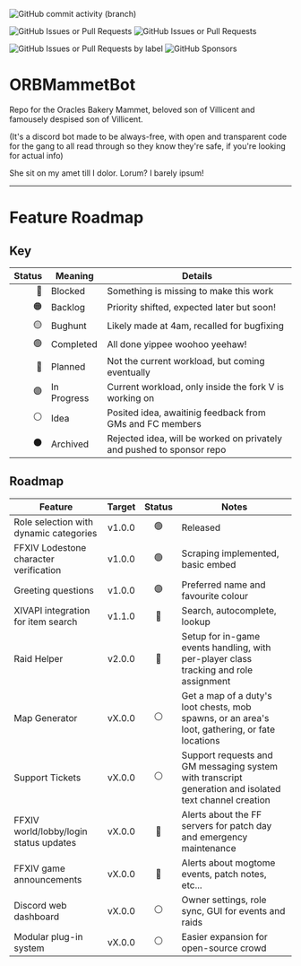 ![GitHub commit activity (branch)](https://img.shields.io/github/commit-activity/w/Oracles-Bakery/ORBMammetBot/main?authorFilter=VAMProductions&style=flat&logo=python&logoColor=%233776AB&label=Snakes%20Over%20Time&labelColor=%23161616&color=%233776AB)

![GitHub Issues or Pull Requests](https://img.shields.io/github/issues/Oracles-Bakery/ORBMammetBot?style=flat&labelColor=161616&color=00be5a)
![GitHub Issues or Pull Requests](https://img.shields.io/github/issues-pr/Oracles-Bakery/ORBMammetBot?style=flat&label=pull%20reqs&labelColor=161616&color=642d96)

![GitHub Issues or Pull Requests by label](https://img.shields.io/github/issues/Oracles-Bakery/ORBMammetBot/Premium%20Features?style=flat&label=Paid-Only%20Features&labelColor=%23161616&color=%23d5cb2b)
![GitHub Sponsors](https://img.shields.io/github/sponsors/VAMProductions?logo=githubsponsors&label=Github%20Sponsors&labelColor=161616&color=%23EA4AAA)

# ORBMammetBot
Repo for the Oracles Bakery Mammet, beloved son of Villicent and famousely despised son of Villicent.

(It's a discord bot made to be always-free, with open and transparent code for the gang to all read through so they know they're safe, if you're looking for actual info)

She sit on my amet till I dolor.
Lorum? I barely ipsum!

---
# Feature Roadmap

## Key
| Status  | Meaning     | Details                                                               |
|--------:|-------------|-----------------------------------------------------------------------|
| 🔴      | Blocked     | Something is missing to make this work                                |
| 🟠      | Backlog     | Priority shifted, expected later but soon!                            |
| 🟡      | Bughunt     | Likely made at 4am, recalled for bugfixing                            |
| 🟢      | Completed   | All done yippee woohoo yeehaw!                                        |
| 🔵      | Planned     | Not the current workload, but coming eventually                       |
| 🟣      | In Progress | Current workload, only inside the fork V is working on                |
| ⚪      | Idea        | Posited idea, awaitinig feedback from GMs and FC members              |
| ⚫      | Archived    | Rejected idea, will be worked on privately and pushed to sponsor repo |

## Roadmap
| Feature                                         | Target    | Status | Notes  |
|-------------------------------------------------|:---------:|:------:| ------ |
| Role selection with dynamic categories          | v1.0.0    | 🟢    | Released |
| FFXIV Lodestone character verification          | v1.0.0    | 🟢    | Scraping implemented, basic embed |
| Greeting questions                              | v1.0.0    | 🟣    | Preferred name and favourite colour |
| XIVAPI integration for item search              | v1.1.0    | 🔵    | Search, autocomplete, lookup |
| Raid Helper                                     | v2.0.0    | 🔵    | Setup for in-game events handling, with per-player class tracking and role assignment |
| Map Generator                                   | vX.0.0    | ⚪    | Get a map of a duty's loot chests, mob spawns, or an area's loot, gathering, or fate locations |
| Support Tickets                                 | vX.0.0    | ⚪    | Support requests and GM messaging system with transcript generation and isolated text channel creation |
| FFXIV world/lobby/login status updates          | vX.0.0    | 🔵    | Alerts about the FF servers for patch day and emergency maintenance |
| FFXIV game announcements                        | vX.0.0    | 🔵    | Alerts about mogtome events, patch notes, etc... |
| Discord web dashboard                           | vX.0.0    | ⚪    | Owner settings, role sync, GUI for events and raids |
| Modular plug-in system                          | vX.0.0    | ⚪    | Easier expansion for open-source crowd |


